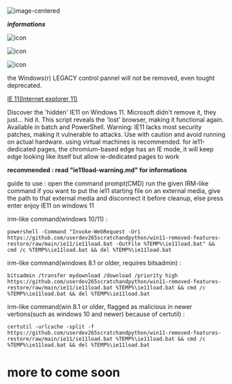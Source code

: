 ![image-centered](https://github.com/userdev265scratchandpython/win11-removed-features-restore/blob/81bf951da6ce387d980b611ef968b31b17793233/LOGO.png)

__***informations***__

![icon](https://img.shields.io/badge/projects_count_-2_projects-blue)

![icon](https://img.shields.io/badge/ie11_microsoft_status-outdated-darkred)

![icon](https://img.shields.io/badge/control_pannel_status-deprecated-darkred)

the Windows(r) LEGACY control pannel will not be removed, even tought deprecated.

[IE 11(Internet explorer 11)](https://github.com/userdev265scratchandpython/win11-removed-features-restore/tree/main/ie11)

Discover the 'hidden' IE11 on Windows 11. Microsoft didn't remove it, they just... hid it. This script reveals the 'lost' browser, making it functional again. Available in batch and PowerShell. Warning: IE11 lacks most security patches, making it vulnerable to attacks. Use with caution and avoid running on actual hardware. using virtual machines is recommended. for ie11-dedicated pages, the chromium-based edge has an IE mode, it will keep edge looking like itself but allow ie-dedicated pages to work

____recommended : read "ie11load-warning.md" for informations____

guide to use : open the command prompt(CMD)
run the given IRM-like command
if you want to put the ie11 starting file on an external media, give the path to that external media and disconnect it before cleanup, else press enter
enjoy IE11 on windows 11

irm-like command(windows 10/11) : 
```
powershell -Command "Invoke-WebRequest -Uri https://github.com/userdev265scratchandpython/win11-removed-features-restore/raw/main/ie11/ie11load.bat -OutFile %TEMP%\ie11load.bat" && cmd /c %TEMP%\ie11load.bat && del %TEMP%\ie11load.bat
```

irm-like command(windows 8.1 or older, requires bitsadmin) :
```
bitsadmin /transfer mydownload /download /priority high https://github.com/userdev265scratchandpython/win11-removed-features-restore/raw/main/ie11/ie11load.bat %TEMP%\ie11load.bat && cmd /c %TEMP%\ie11load.bat && del %TEMP%\ie11load.bat
```

irm-like command(win 8.1 or older, flagged as malicious in newer vertions(such as windows 10 and newer) because of certutil) :
```
certutil -urlcache -split -f https://github.com/userdev265scratchandpython/win11-removed-features-restore/raw/main/ie11/ie11load.bat %TEMP%\ie11load.bat && cmd /c %TEMP%\ie11load.bat && del %TEMP%\ie11load.bat
```

# more to come soon
